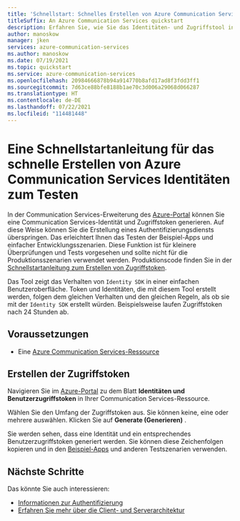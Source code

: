 ```yaml
---
title: 'Schnellstart: Schnelles Erstellen von Azure Communication Services Identitäten zum Testen'
titleSuffix: An Azure Communication Services quickstart
description: Erfahren Sie, wie Sie das Identitäten- und Zugriffstool in dem Azure-Portal für die Verwendung mit Beispielen und für die Problembehandlung verwenden.
author: manoskow
manager: jken
services: azure-communication-services
ms.author: manoskow
ms.date: 07/19/2021
ms.topic: quickstart
ms.service: azure-communication-services
ms.openlocfilehash: 20984666878b94a914770b8afd17ad8f3fdd3ff1
ms.sourcegitcommit: 7d63ce88bfe8188b1ae70c3d006a29068d066287
ms.translationtype: HT
ms.contentlocale: de-DE
ms.lasthandoff: 07/22/2021
ms.locfileid: "114481448"
---
```

# <a name="quickstart-quickly-create-azure-communication-services-access-tokens-for-testing"></a>Eine Schnellstartanleitung für das schnelle Erstellen von Azure Communication Services Identitäten zum Testen

In der Communication Services-Erweiterung des [Azure-Portal](https://portal.azure.com) können Sie eine Communication Services-Identität und Zugriffstoken generieren. Auf diese Weise können Sie die Erstellung eines Authentifizierungsdiensts überspringen. Das erleichtert Ihnen das Testen der Beispiel-Apps und einfacher Entwicklungsszenarien. Diese Funktion ist für kleinere Überprüfungen und Tests vorgesehen und sollte nicht für die Produktionsszenarien verwendet werden. Produktionscode finden Sie in der [Schnellstartanleitung zum Erstellen von Zugriffstoken](../access-tokens.md).

Das Tool zeigt das Verhalten von ```Identity SDK``` in einer einfachen Benutzeroberfläche. Token und Identitäten, die mit diesem Tool erstellt werden, folgen dem gleichen Verhalten und den gleichen Regeln, als ob sie mit der ```Identity SDK``` erstellt würden.  Beispielsweise laufen Zugriffstoken nach 24 Stunden ab.

## <a name="prerequisites"></a>Voraussetzungen

- Eine [Azure Communication Services-Ressource](../create-communication-resource.md)

## <a name="create-the-access-tokens"></a>Erstellen der Zugriffstoken

Navigieren Sie im [Azure-Portal](https://portal.azure.com) zu dem Blatt **Identitäten und Benutzerzugriffstoken** in Ihrer Communication Services-Ressource. 

Wählen Sie den Umfang der Zugriffstoken aus. Sie können keine, eine oder mehrere auswählen. Klicken Sie auf **Generate (Generieren)** .

Sie werden sehen, dass eine Identität und ein entsprechendes Benutzerzugriffstoken generiert werden. Sie können diese Zeichenfolgen kopieren und in den [Beispiel-Apps](https://docs.microsoft.com/azure/communication-services/samples/overview) und anderen Testszenarien verwenden.

## <a name="next-steps"></a>Nächste Schritte


Das könnte Sie auch interessieren:

 - [Informationen zur Authentifizierung](../../concepts/authentication.md)
 - [Erfahren Sie mehr über die Client- und Serverarchitektur](../../concepts/client-and-server-architecture.md)

